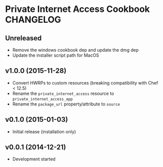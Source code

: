 Private Internet Access Cookbook CHANGELOG
==========================================

Unreleased
----------
- Remove the windows cookbook dep and update the dmg dep
- Update the installer script path for MacOS

v1.0.0 (2015-11-28)
-------------------
- Convert HWRPs to custom resources (breaking compatibility with Chef < 12.5)
- Rename the `private_internet_access` resource to `private_internet_access_app`
- Rename the `package_url` property/attribute to `source`

v0.1.0 (2015-01-03)
-------------------
- Initial release (installation only)

v0.0.1 (2014-12-21)
-------------------
- Development started
